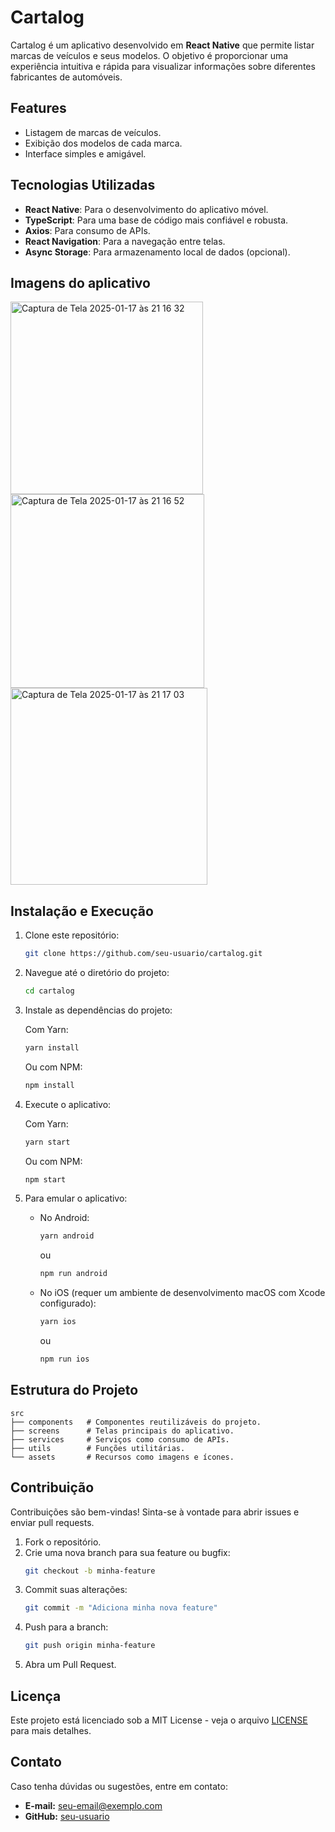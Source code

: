 # Cartalog

Cartalog é um aplicativo desenvolvido em **React Native** que permite listar marcas de veículos e seus modelos. O objetivo é proporcionar uma experiência intuitiva e rápida para visualizar informações sobre diferentes fabricantes de automóveis.

## Features

- Listagem de marcas de veículos.
- Exibição dos modelos de cada marca.
- Interface simples e amigável.

## Tecnologias Utilizadas

- **React Native**: Para o desenvolvimento do aplicativo móvel.
- **TypeScript**: Para uma base de código mais confiável e robusta.
- **Axios**: Para consumo de APIs.
- **React Navigation**: Para a navegação entre telas.
- **Async Storage**: Para armazenamento local de dados (opcional).

## Imagens do aplicativo

<img width="308" alt="Captura de Tela 2025-01-17 às 21 16 32" src="https://github.com/user-attachments/assets/74de3d70-6032-43f0-844e-d20c08004e21" />
<img width="310" alt="Captura de Tela 2025-01-17 às 21 16 52" src="https://github.com/user-attachments/assets/a3712020-7a78-42f0-b52d-d7b17e7ff87b" />
<img width="315" alt="Captura de Tela 2025-01-17 às 21 17 03" src="https://github.com/user-attachments/assets/f496832b-7bc2-43fe-96df-93b8d520ad81" />


## Instalação e Execução

1. Clone este repositório:

   ```bash
   git clone https://github.com/seu-usuario/cartalog.git
   ```

2. Navegue até o diretório do projeto:

   ```bash
   cd cartalog
   ```

3. Instale as dependências do projeto:

   Com Yarn:
   ```bash
   yarn install
   ```

   Ou com NPM:
   ```bash
   npm install
   ```

4. Execute o aplicativo:

   Com Yarn:
   ```bash
   yarn start
   ```

   Ou com NPM:
   ```bash
   npm start
   ```

5. Para emular o aplicativo:

   - No Android:
     ```bash
     yarn android
     ```
     ou
     ```bash
     npm run android
     ```

   - No iOS (requer um ambiente de desenvolvimento macOS com Xcode configurado):
     ```bash
     yarn ios
     ```
     ou
     ```bash
     npm run ios
     ```

## Estrutura do Projeto

```plaintext
src
├── components   # Componentes reutilizáveis do projeto.
├── screens      # Telas principais do aplicativo.
├── services     # Serviços como consumo de APIs.
├── utils        # Funções utilitárias.
└── assets       # Recursos como imagens e ícones.
```

## Contribuição

Contribuições são bem-vindas! Sinta-se à vontade para abrir issues e enviar pull requests.

1. Fork o repositório.
2. Crie uma nova branch para sua feature ou bugfix:
   ```bash
   git checkout -b minha-feature
   ```
3. Commit suas alterações:
   ```bash
   git commit -m "Adiciona minha nova feature"
   ```
4. Push para a branch:
   ```bash
   git push origin minha-feature
   ```
5. Abra um Pull Request.

## Licença

Este projeto está licenciado sob a MIT License - veja o arquivo [LICENSE](LICENSE) para mais detalhes.

## Contato

Caso tenha dúvidas ou sugestões, entre em contato:

- **E-mail:** seu-email@exemplo.com
- **GitHub:** [seu-usuario](https://github.com/seu-usuario)

